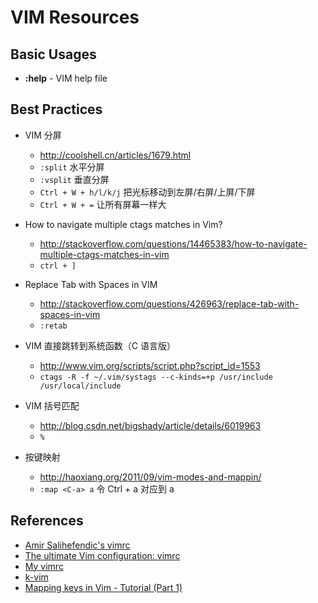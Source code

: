 # VIM Resources

## Basic Usages

* **:help** - VIM help file

## Best Practices

* VIM 分屏
    - <http://coolshell.cn/articles/1679.html>
    - `:split` 水平分屏
    - `:vsplit` 垂直分屏
    - `Ctrl + W + h/l/k/j` 把光标移动到左屏/右屏/上屏/下屏
    - `Ctrl + W + =` 让所有屏幕一样大

* How to navigate multiple ctags matches in Vim?
    - <http://stackoverflow.com/questions/14465383/how-to-navigate-multiple-ctags-matches-in-vim>
    - `ctrl + ]`

* Replace Tab with Spaces in VIM
    - <http://stackoverflow.com/questions/426963/replace-tab-with-spaces-in-vim>
    - `:retab`

* VIM 直接跳转到系统函数（C 语言版）
    - <http://www.vim.org/scripts/script.php?script_id=1553>
    - `ctags -R -f ~/.vim/systags --c-kinds=+p /usr/include /usr/local/include`

* VIM 括号匹配
    - <http://blog.csdn.net/bigshady/article/details/6019963>
    - `%`

* 按键映射
    - <http://haoxiang.org/2011/09/vim-modes-and-mappin/>
    - `:map <C-a> a` 令 Ctrl + a 对应到 a

## References

* [Amir Salihefendic's vimrc](http://amix.dk/vim/vimrc.html)
* [The ultimate Vim configuration: vimrc](https://github.com/amix/vimrc)
* [My vimrc](https://github.com/omsobliga/profile/blob/master/.vimrc)
* [k-vim](https://github.com/wklken/k-vim)
* [Mapping keys in Vim - Tutorial (Part 1)](http://vim.wikia.com/wiki/Mapping_keys_in_Vim_-_Tutorial_(Part_1))

